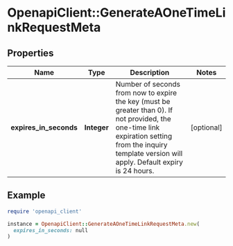 # OpenapiClient::GenerateAOneTimeLinkRequestMeta

## Properties

| Name | Type | Description | Notes |
| ---- | ---- | ----------- | ----- |
| **expires_in_seconds** | **Integer** | Number of seconds from now to expire the key (must be greater than 0). If not provided, the one-time link expiration setting from the inquiry template version will apply. Default expiry is 24 hours. | [optional] |

## Example

```ruby
require 'openapi_client'

instance = OpenapiClient::GenerateAOneTimeLinkRequestMeta.new(
  expires_in_seconds: null
)
```

